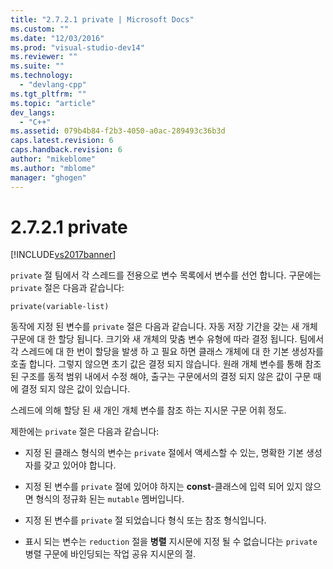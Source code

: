 ```yaml
---
title: "2.7.2.1 private | Microsoft Docs"
ms.custom: ""
ms.date: "12/03/2016"
ms.prod: "visual-studio-dev14"
ms.reviewer: ""
ms.suite: ""
ms.technology: 
  - "devlang-cpp"
ms.tgt_pltfrm: ""
ms.topic: "article"
dev_langs: 
  - "C++"
ms.assetid: 079b4b84-f2b3-4050-a0ac-289493c36b3d
caps.latest.revision: 6
caps.handback.revision: 6
author: "mikeblome"
ms.author: "mblome"
manager: "ghogen"
---
```

# 2.7.2.1 private
[!INCLUDE[vs2017banner](../../assembler/inline/includes/vs2017banner.md)]

`private` 절 팀에서 각 스레드를 전용으로 변수 목록에서 변수를 선언 합니다.  구문에는 `private` 절은 다음과 같습니다:  
  
```  
private(variable-list)  
```  
  
 동작에 지정 된 변수를 `private` 절은 다음과 같습니다.  자동 저장 기간을 갖는 새 개체 구문에 대 한 할당 됩니다.  크기와 새 개체의 맞춤 변수 유형에 따라 결정 됩니다.  팀에서 각 스레드에 대 한 번이 할당을 발생 하 고 필요 하면 클래스 개체에 대 한 기본 생성자를 호출 합니다. 그렇지 않으면 초기 값은 결정 되지 않습니다.  원래 개체 변수를 통해 참조 된 구조를 동적 범위 내에서 수정 해야, 출구는 구문에서의 결정 되지 않은 값이 구문 때에 결정 되지 않은 값이 있습니다.  
  
 스레드에 의해 할당 된 새 개인 개체 변수를 참조 하는 지시문 구문 어휘 정도.  
  
 제한에는 `private` 절은 다음과 같습니다:  
  
-   지정 된 클래스 형식의 변수는 `private` 절에서 액세스할 수 있는, 명확한 기본 생성자를 갖고 있어야 합니다.  
  
-   지정 된 변수를 `private` 절에 있어야 하지는  **const**\-클래스에 입력 되어 있지 않으면 형식의 정규화 된는 `mutable` 멤버입니다.  
  
-   지정 된 변수를 `private` 절 되었습니다 형식 또는 참조 형식입니다.  
  
-   표시 되는 변수는 `reduction` 절을  **병렬** 지시문에 지정 될 수 없습니다는 `private` 병렬 구문에 바인딩되는 작업 공유 지시문의 절.